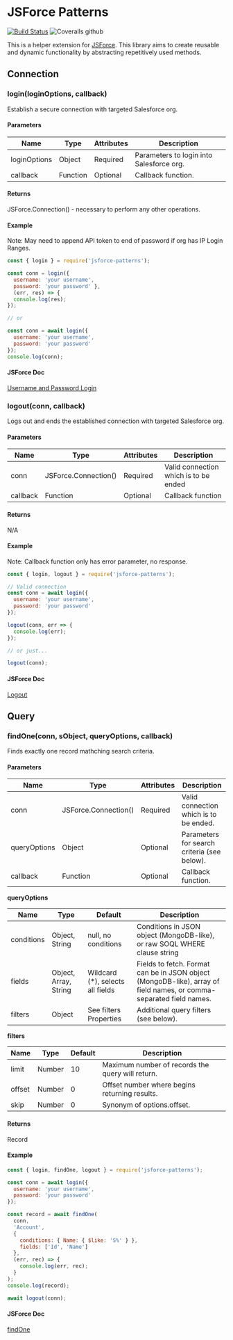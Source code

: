 # JSForce Patterns
[![Build Status](https://travis-ci.com/matthewdoles/jsforce-patterns.svg?branch=master)](https://travis-ci.com/matthewdoles/jsforce-patterns) ![Coveralls github](https://img.shields.io/coveralls/github/matthewdoles/jsforce-patterns)

This is a helper extension for [JSForce](https://jsforce.github.io/start/). This library aims to create reusable and dynamic functionality by abstracting repetitively used methods.

## Connection


### login(loginOptions, callback)
Establish a secure connection with targeted Salesforce org.

#### Parameters
Name | Type | Attributes | Description 
--- | --- | --- | ---
loginOptions | Object | Required | Parameters to login into Salesforce org.
callback | Function | Optional | Callback function.

#### Returns
JSForce.Connection() - necessary to perform any other operations.

#### Example
Note: May need to append API token to end of password if org has IP Login Ranges.
```javascript
const { login } = require('jsforce-patterns');

const conn = login({ 
  username: 'your username', 
  password: 'your password' }, 
  (err, res) => {
  console.log(res);
});

// or

const conn = await login({ 
  username: 'your username', 
  password: 'your password' 
});
console.log(conn);
```
#### JSForce Doc
[Username and Password Login](https://jsforce.github.io/document/#username-and-password-login)


### logout(conn, callback)
Logs out and ends the established connection with targeted Salesforce org.

#### Parameters
Name | Type | Attributes | Description 
--- | --- | --- | ---
conn | JSForce.Connection() | Required | Valid connection which is to be ended
callback | Function | Optional | Callback function

#### Returns
N/A

#### Example
Note: Callback function only has error parameter, no response.
```javascript
const { login, logout } = require('jsforce-patterns');

// Valid connection
const conn = await login({ 
  username: 'your username', 
  password: 'your password' 
});

logout(conn, err => {
  console.log(err);
});

// or just...

logout(conn);

```
#### JSForce Doc
[Logout](https://jsforce.github.io/document/#logout)


## Query


### findOne(conn, sObject, queryOptions, callback)
Finds exactly one record mathching search criteria.

#### Parameters
Name | Type | Attributes | Description 
--- | --- | --- | ---
conn | JSForce.Connection() | Required | Valid connection which is to be ended.
queryOptions | Object | Optional | Parameters for search criteria (see below).
callback | Function | Optional | Callback function.

<b>queryOptions</b>

Name | Type | Default | Description 
--- | --- | --- | ----
conditions | Object, String	| null, no conditions | Conditions in JSON object (MongoDB-like), or raw SOQL WHERE clause string
fields | Object, Array<String>, String | Wildcard (*), selects all fields | Fields to fetch. Format can be in JSON object (MongoDB-like), array of field names, or comma-separated field names.
filters | Object | See filters Properties | Additional query filters (see below).

<b>filters</b>

Name | Type | Default | Description 
--- | --- | --- | ----
limit | Number	| 10 | Maximum number of records the query will return.
offset | Number | 0 |Offset number where begins returning results.
skip | Number | 0 | Synonym of options.offset.

#### Returns
Record

#### Example
```javascript
const { login, findOne, logout } = require('jsforce-patterns');

const conn = await login({ 
  username: 'your username', 
  password: 'your password' 
});

const record = await findOne(
  conn,
  'Account',
  {
    conditions: { Name: { $like: 'S%' } },
    fields: ['Id', 'Name']
  },
  (err, rec) => {
    console.log(err, rec);
  }
);
console.log(record);

await logout(conn);

```
#### JSForce Doc
[findOne](https://jsforce.github.io/jsforce/doc/SObject.html#findOne)
